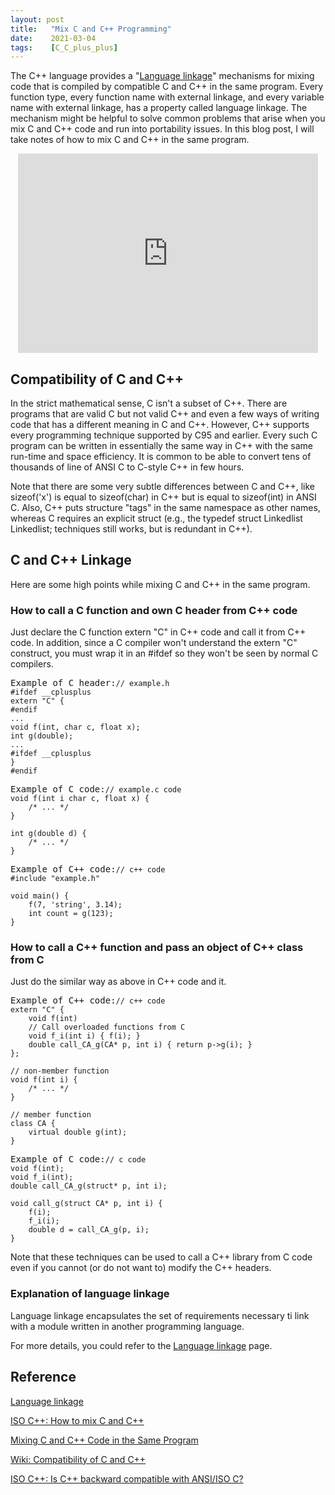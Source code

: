 ```yaml
---
layout: post
title:   "Mix C and C++ Programming"
date:    2021-03-04
tags:    [C_C_plus_plus]
---
```


The C++ language provides a "[Language linkage][link]" mechanisms for mixing code that is compiled by compatible C and C++ in the same program. Every function type, every function name with external linkage, and every variable name with external linkage, has a property called language linkage. The mechanism might be helpful to solve common problems that arise when you mix C and C++ code and run into portability issues. In this blog post, I will take notes of how to mix C and C++ in the same program. 

<p align="center"><iframe src="https://giphy.com/embed/PiWfijeEeJEI0uB7j6" width="480" height="319" frameBorder="0" class="giphy-embed" allowFullScreen></iframe></p>

## Compatibility of C and C++ ##

In the strict mathematical sense, C isn't a subset of C++. There are programs that are valid C but not valid C++ and even a few ways of writing code that has a different meaning in C and C++. However, C++ supports every programming technique supported by C95 and earlier. Every such C program can be written in essentially the same way in C++ with the same run-time and space efficiency. It is common to be able to convert tens of thousands of line of ANSI C to C-style C++ in few hours. 

Note that there are some very subtle differences between C and C++, like sizeof('x') is equal to sizeof(char) in C++ but is equal to sizeof(int) in ANSI C. Also, C++ puts structure "tags" in the same namespace as other names, whereas C requires an explicit struct (e.g., the typedef struct Linkedlist Linkedlist; techniques still works, but is redundant in C++).


## C and C++ Linkage ##

Here are some high points while mixing C and C++ in the same program.

### How to call a C function and own C header from C++ code ###
Just declare the C function extern "C" in C++ code and call it from C++ code. In addition, since a C compiler won't understand the extern "C" construct, you must wrap it in an #ifdef so they won't be seen by normal C compilers.

<pre>Example of C header:<code class="hljs"><span id="snippet_spn" class="snippet-span">// example.h
#ifdef __cplusplus
extern "C" {
#endif
...
void f(int, char c, float x);
int g(double);
...
#ifdef __cplusplus
}
#endif</span></code><div class="flex-end"></div></pre> 

<pre>Example of C code:<code class="hljs"><span id="snippet_spn" class="snippet-span">// example.c code
void f(int i char c, float x) {
    /* ... */
}

int g(double d) {
    /* ... */
}</span></code><div class="flex-end"></div></pre> 

<pre>Example of C++ code:<code class="hljs"><span id="snippet_spn" class="snippet-span">// c++ code
#include "example.h"

void main() {
    f(7, 'string', 3.14);
    int count = g(123);
}
</span></code><div class="flex-end"></div></pre> 

### How to call a C++ function and pass an object of C++ class from C ###
Just do the similar way as above in C++ code and it. 

<pre>Example of C++ code:<code class="hljs"><span id="snippet_spn" class="snippet-span">// c++ code
extern "C" {
    void f(int)
    // Call overloaded functions from C
    void f_i(int i) { f(i); }
    double call_CA_g(CA* p, int i) { return p->g(i); }
};

// non-member function
void f(int i) {
    /* ... */
}

// member function
class CA {
    virtual double g(int);
}</span></code><div class="flex-end"></div></pre> 

<pre>Example of C code:<code class="hljs"><span id="snippet_spn" class="snippet-span">// c code
void f(int);
void f_i(int);
double call_CA_g(struct* p, int i);

void call_g(struct CA* p, int i) {
    f(i);
    f_i(i);
    double d = call_CA_g(p, i);
}</span></code><div class="flex-end"></div></pre> 

Note that these techniques can be used to call a C++ library from C code even if you cannot (or do not want to) modify the C++ headers.

### Explanation of language linkage ###

Language linkage encapsulates the set of requirements necessary ti link with a module written in another programming language. 

For more details, you could refer to the [Language linkage][link]  page.


## Reference ##

[Language linkage](https://en.cppreference.com/w/cpp/language/language_linkage)

[ISO C++: How to mix C and C++](https://isocpp.org/wiki/faq/mixing-c-and-cpp)

[Mixing C and C++ Code in the Same Program](https://www.oracle.com/technical-resources/articles/it-infrastructure/mixing-c-and-cplusplus.html)

[Wiki: Compatibility of C and C++](https://en.wikipedia.org/wiki/Compatibility_of_C_and_C%2B%2B)

[ISO C++: Is C++ backward compatible with ANSI/ISO C?](https://isocpp.org/wiki/faq/big-picture#back-compat-with-c)


[link]:https://en.cppreference.com/w/cpp/language/language_linkage "https://en.cppreference.com/w/cpp/language/language_linkage"
